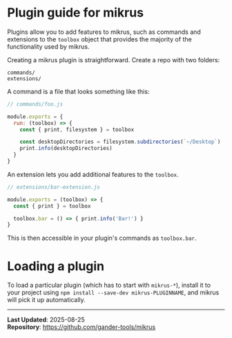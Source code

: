 # Plugin guide for mikrus

Plugins allow you to add features to mikrus, such as commands and
extensions to the `toolbox` object that provides the majority of the functionality
used by mikrus.

Creating a mikrus plugin is straightforward. Create a repo with two folders:

```
commands/
extensions/
```

A command is a file that looks something like this:

```js
// commands/foo.js

module.exports = {
  run: (toolbox) => {
    const { print, filesystem } = toolbox

    const desktopDirectories = filesystem.subdirectories(`~/Desktop`)
    print.info(desktopDirectories)
  }
}
```

An extension lets you add additional features to the `toolbox`.

```js
// extensions/bar-extension.js

module.exports = (toolbox) => {
  const { print } = toolbox

  toolbox.bar = () => { print.info('Bar!') }
}
```

This is then accessible in your plugin's commands as `toolbox.bar`.

# Loading a plugin

To load a particular plugin (which has to start with `mikrus-*`),
install it to your project using `npm install --save-dev mikrus-PLUGINNAME`,
and mikrus will pick it up automatically.

---

**Last Updated**: 2025-08-25  
**Repository**: https://github.com/gander-tools/mikrus
